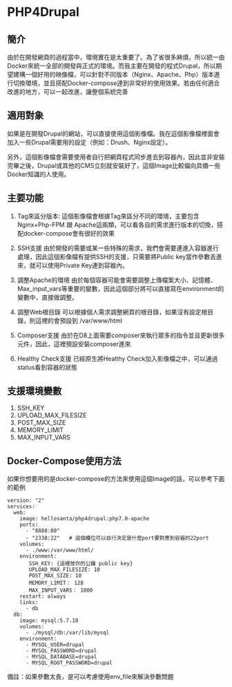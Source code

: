 # PHP4Drupal

## 簡介
由於在開發網頁的過程當中，環境實在是太重要了。為了省很多麻煩，所以統一由Docker來統一全部的開發與正式的環境。而我主要在開發的程式Drupal，所以期望建構一個好用的映像檔，可以針對不同版本（Nginx、Apache、Php）版本進行切換環境，並且搭配Docker-compose達到非常好的使用效果。若由任何適合改進的地方，可以一起改進，讓整個系統完善

## 適用對象
如果是在開發Drupal的網站，可以直接使用這個影像檔。我在這個影像檔裡面會加入一些Drupal需要用的設定（例如：Drush、Nginx設定）。

另外，這個影像檔會需要使用者自行把網頁程式同步進去到容器內，因此並非安裝完畢之後，Drupal或其他的CMS立刻就安裝好了，這個Image比較偏向具備一些Docker知識的人使用。

## 主要功能
1. Tag來區分版本:
這個影像檔會根據Tag來區分不同的環境，主要包含Nginx+Php-FPM 跟 Apache這兩類，可以看各自的需求進行版本的切換，搭配docker-compose會有很好的效果

2. SSH支援
由於開發的需要或某一些特殊的需求，我們會需要連進入容器進行處理，因此這個影像檔有提供SSH的支援，只需要將Public key當作參數丟進來，就可以使用Private Key連到容器內。

3. 調整Apache的環境
由於每個容器可能會需要調整上傳檔案大小、記憶體、Max_input_vars等重要的變數，因此這個部分將可以直接寫在environment的變數中，直接做調整。

4. 調整Web根目錄
可以根據個人需求調整網頁的根目錄，如果沒有設定根目錄，則這裡的會預設到 /var/www/html

5. Composer支援
由於在D8上面需要composer來執行眾多的指令並且更新很多元件，因此，這裡預設安裝composer進來

6. Healthy Check支援
已經原生將Healthy Check加入影像檔之中，可以通過status看到容器的狀態

## 支援環境變數
1. SSH_KEY
2. UPLOAD_MAX_FILESIZE
3. POST_MAX_SIZE
4. MEMORY_LIMIT
5. MAX_INPUT_VARS

## Docker-Compose使用方法
如果你想要用的是docker-compose的方法來使用這個Image的話，可以參考下面的範例

```
version: "2"
services:
  web:
    image: hellosanta/php4drupal:php7.0-apache
    ports:
      - "8888:80"
      - "2338:22"   # 這個欄位可以自行決定是什麼port要對應到容器的22port
    volumes:
      - ./www:/var/www/html/
    environment:
       SSH_KEY: {這裡放你的公鑰 public key}
       UPLOAD_MAX_FILESIZE: 10
       POST_MAX_SIZE: 10
       MEMORY_LIMIT： 128
       MAX_INPUT_VARS： 1000
    restart: always
    links:
      - db
  db:
    image: mysql:5.7.18
    volumes:
      - ./mysql/db:/var/lib/mysql
    environment:
      - MYSQL_USER=drupal
      - MYSQL_PASSWORD=drupal
      - MYSQL_DATABASE=drupal
      - MYSQL_ROOT_PASSWORD=drupal
```

備註：如果參數太長，是可以考慮使用env_file來解決參數問題
